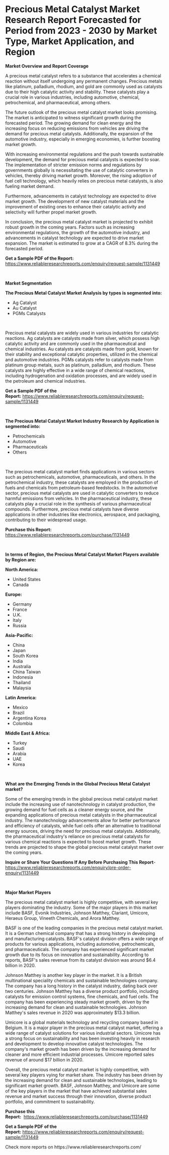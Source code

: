 <p><h1>Precious Metal Catalyst Market Research Report Forecasted for Period from 2023 -  2030 by Market Type, Market Application, and Region</h1></p><p><strong>Market Overview and Report Coverage</strong></p>
<p><p>A precious metal catalyst refers to a substance that accelerates a chemical reaction without itself undergoing any permanent changes. Precious metals like platinum, palladium, rhodium, and gold are commonly used as catalysts due to their high catalytic activity and stability. These catalysts play a crucial role in various industries, including automotive, chemical, petrochemical, and pharmaceutical, among others.</p><p>The future outlook of the precious metal catalyst market looks promising. The market is anticipated to witness significant growth during the forecasted period. The growing demand for clean energy and the increasing focus on reducing emissions from vehicles are driving the demand for precious metal catalysts. Additionally, the expansion of the automotive industry, especially in emerging economies, is further boosting market growth.</p><p>With increasing environmental regulations and the push towards sustainable development, the demand for precious metal catalysts is expected to soar. The implementation of stricter emission norms and regulations by governments globally is necessitating the use of catalytic converters in vehicles, thereby driving market growth. Moreover, the rising adoption of fuel cell technology, which heavily relies on precious metal catalysts, is also fueling market demand.</p><p>Furthermore, advancements in catalyst technology are expected to drive market growth. The development of new catalyst materials and the improvement of existing ones to enhance their catalytic activity and selectivity will further propel market growth.</p><p>In conclusion, the precious metal catalyst market is projected to exhibit robust growth in the coming years. Factors such as increasing environmental regulations, the growth of the automotive industry, and advancements in catalyst technology are expected to drive market expansion. The market is estimated to grow at a CAGR of 8.3% during the forecasted period.</p></p>
<p><strong>Get a Sample PDF of the Report:</strong> <a href="https://www.reliableresearchreports.com/enquiry/request-sample/1131449">https://www.reliableresearchreports.com/enquiry/request-sample/1131449</a></p>
<p>&nbsp;</p>
<p><strong>Market Segmentation</strong></p>
<p><strong>The Precious Metal Catalyst Market Analysis by types is segmented into:</strong></p>
<p><ul><li>Ag Catalyst</li><li>Au Catalyst</li><li>PGMs Catalysts</li></ul></p>
<p>&nbsp;</p>
<p><p>Precious metal catalysts are widely used in various industries for catalytic reactions. Ag catalysts are catalysts made from silver, which possess high catalytic activity and are commonly used in the pharmaceutical and chemical industries. Au catalysts are catalysts made from gold, known for their stability and exceptional catalytic properties, utilized in the chemical and automotive industries. PGMs catalysts refer to catalysts made from platinum group metals, such as platinum, palladium, and rhodium. These catalysts are highly effective in a wide range of chemical reactions, including hydrogenation and oxidation processes, and are widely used in the petroleum and chemical industries.</p></p>
<p><strong>Get a Sample PDF of the Report:</strong>&nbsp;<a href="https://www.reliableresearchreports.com/enquiry/request-sample/1131449">https://www.reliableresearchreports.com/enquiry/request-sample/1131449</a></p>
<p>&nbsp;</p>
<p><strong>The Precious Metal Catalyst Market Industry Research by Application is segmented into:</strong></p>
<p><ul><li>Petrochemicals</li><li>Automotive</li><li>Pharmaceuticals</li><li>Others</li></ul></p>
<p>&nbsp;</p>
<p><p>The precious metal catalyst market finds applications in various sectors such as petrochemicals, automotive, pharmaceuticals, and others. In the petrochemical industry, these catalysts are employed in the production of fuels and chemicals from petroleum-based feedstocks. In the automotive sector, precious metal catalysts are used in catalytic converters to reduce harmful emissions from vehicles. In the pharmaceutical industry, these catalysts play a crucial role in the synthesis of various pharmaceutical compounds. Furthermore, precious metal catalysts have diverse applications in other industries like electronics, aerospace, and packaging, contributing to their widespread usage.</p></p>
<p><strong>Purchase this Report:</strong>&nbsp; <a href="https://www.reliableresearchreports.com/purchase/1131449">https://www.reliableresearchreports.com/purchase/1131449</a></p>
<p>&nbsp;</p>
<p><strong>In terms of Region, the Precious Metal Catalyst Market Players available by Region are:</strong></p>
<p>
    <p> <strong> North America: </strong>
        <ul>
            <li>United States</li>
            <li>Canada</li>
        </ul>
        </p> 
    <p> <strong> Europe: </strong>
        <ul>
            <li>Germany</li>
            <li>France</li>
            <li>U.K.</li>
            <li>Italy</li>
            <li>Russia</li>
        </ul>
        </p> 
    <p> <strong> Asia-Pacific: </strong>
        <ul>
            <li>China</li>
            <li>Japan</li>
            <li>South Korea</li>
            <li>India</li>
            <li>Australia</li>
            <li>China Taiwan</li>
            <li>Indonesia</li>
            <li>Thailand</li>
            <li>Malaysia</li>
        </ul>
        </p> 
    <p> <strong> Latin America: </strong>
        <ul>
            <li>Mexico</li>
            <li>Brazil</li>
            <li>Argentina Korea</li>
            <li>Colombia</li>
        </ul>
        </p> 
    <p> <strong> Middle East & Africa: </strong>
        <ul>
            <li>Turkey</li>
            <li>Saudi</li>
            <li>Arabia</li>
            <li>UAE</li>
            <li>Korea</li>
        </ul>
    </p>
    </p>
<p>&nbsp;</p>
<p><strong>What are the Emerging Trends in the Global Precious Metal Catalyst market?</strong></p>
<p><p>Some of the emerging trends in the global precious metal catalyst market include the increasing use of nanotechnology in catalyst production, the growing demand for fuel cells as a cleaner energy source, and the expanding applications of precious metal catalysts in the pharmaceutical industry. The nanotechnology advancements allow for better performance and efficiency of catalysts, while fuel cells offer an alternative to traditional energy sources, driving the need for precious metal catalysts. Additionally, the pharmaceutical industry's reliance on precious metal catalysts for various chemical reactions is expected to boost market growth. These trends are projected to shape the global precious metal catalyst market over the coming years.</p></p>
<p><strong>Inquire or Share Your Questions If Any Before Purchasing This Report</strong>- <a href="https://www.reliableresearchreports.com/enquiry/pre-order-enquiry/1131449">https://www.reliableresearchreports.com/enquiry/pre-order-enquiry/1131449</a></p>
<p>&nbsp;</p>
<p><strong>Major Market Players</strong></p>
<p><p>The precious metal catalyst market is highly competitive, with several key players dominating the industry. Some of the major players in this market include BASF, Evonik Industries, Johnson Matthey, Clariant, Umicore, Heraeus Group, Vineeth Chemicals, and Arora Matthey.</p><p>BASF is one of the leading companies in the precious metal catalyst market. It is a German chemical company that has a strong history in developing and manufacturing catalysts. BASF's catalyst division offers a wide range of products for various applications, including automotive, petrochemicals, and pharmaceuticals. The company has experienced significant market growth due to its focus on innovation and sustainability. According to reports, BASF's sales revenue from its catalyst division was around $6.4 billion in 2020.</p><p>Johnson Matthey is another key player in the market. It is a British multinational speciality chemicals and sustainable technologies company. The company has a long history in the catalyst industry, dating back over two centuries. Johnson Matthey has a diverse product portfolio, including catalysts for emission control systems, fine chemicals, and fuel cells. The company has been experiencing steady market growth, driven by the increasing demand for clean and sustainable technologies. Johnson Matthey's sales revenue in 2020 was approximately $13.3 billion.</p><p>Umicore is a global materials technology and recycling company based in Belgium. It is a major player in the precious metal catalyst market, offering a wide range of catalyst solutions for various industrial sectors. Umicore has a strong focus on sustainability and has been investing heavily in research and development to develop innovative catalyst technologies. The company's market growth has been driven by the increasing demand for cleaner and more efficient industrial processes. Umicore reported sales revenue of around $17 billion in 2020.</p><p>Overall, the precious metal catalyst market is highly competitive, with several key players vying for market share. The industry has been driven by the increasing demand for clean and sustainable technologies, leading to significant market growth. BASF, Johnson Matthey, and Umicore are some of the key players in the market that have achieved substantial sales revenue and market success through their innovation, diverse product portfolio, and commitment to sustainability.</p></p>
<p><strong>Purchase this Report:</strong>&nbsp;&nbsp;<a href="https://www.reliableresearchreports.com/purchase/1131449">https://www.reliableresearchreports.com/purchase/1131449</a></p>
<p></p>
<p><strong>Get a Sample PDF of the Report:</strong>&nbsp;<a href="https://www.reliableresearchreports.com/enquiry/request-sample/1131449">https://www.reliableresearchreports.com/enquiry/request-sample/1131449</a></p>
<p>Check more reports on https://www.reliableresearchreports.com/</p>